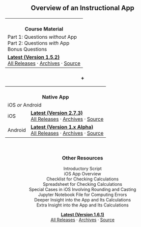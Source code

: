 <!-- ## Front Page Content

This website is powered by [GitLab Pages](https://about.gitlab.com/features/pages/)
/ [Hugo](https://gohugo.io) and can be built in under 1 minute.
Literally. It uses the `beautifulhugo` theme which supports content on your front page.
Edit `/content/_index.md` to change what appears here. Delete `/content/_index.md`
if you don't want any content here.

Head over to the [GitLab project](https://gitlab.com/pages/hugo) to get started. -->

<center>

## Overview of an Instructional App<p>

<!-- &nbsp; -->

<table>
    <tr>
        <th><i class="far fa-copy"></i><br>
        Course Material</th>
    </tr>
    <tr>
        <td>Part 1: Questions <i>without</i> App<br>
        Part 2: Questions <i>with</i> App<br>
        Bonus Questions</td>
    </tr>
    <tr>
        <td><a href="https://gitlab.com/saegl5/check-student-loans-course-material/uploads/211ba49cf87238db8a40cea88ab918fd/course_material.pdf"><b>Latest (Version 1.5.2)</b></a><br>
        <a href="https://gitlab.com/saegl5/check-student-loans-course-material/-/releases">All Releases</a> &middot; <a href="https://gitlab.com/saegl5/check-student-loans-course-material/tree/master/Archives">Archives</a> &middot; <a href="https://gitlab.com/saegl5/check-student-loans-course-material">Source</a></td>
    </tr>
</table>

### +

<table>
    <tr>
        <th colspan="2"><i class="fas fa-mobile-alt"></i><br>
        Native App</th>
    </tr>
    <tr>
        <td colspan="2">iOS <i>or</i> Android</td>
    </tr>
    <tr>
        <td>iOS</td>
        <td><a href="https://gitlab.com/saegl5/check-student-loans-for-ios/blob/4172d97e2c662a302fd6dc104078088c6114842f/Archives/latest-2_7_3.ipa"><b>Latest (Version 2.7.3)</b></a><br>
        <a href="https://gitlab.com/saegl5/check-student-loans-for-ios/-/releases">All Releases</a> &middot; <a href="https://gitlab.com/saegl5/check-student-loans-for-ios/tree/master/Archives">Archives</a> &middot; <a href="https://gitlab.com/saegl5/check-student-loans-for-ios">Source</a></td>
    </tr>
    <tr>
        <td>Android</td>
        <td><a href="https://gitlab.com/saegl5/check-student-loans-for-android/blob/de29e4fcdc350906f95523c4cab2d66934adb97d/Archives/final.apk"><b>Latest (Version 1.x Alpha)</b></a><br>
        <a href="https://gitlab.com/saegl5/check-student-loans-for-android/-/releases">All Releases</a> &middot; <a href="https://gitlab.com/saegl5/check-student-loans-for-android/tree/master/Archives">Archives</a> &middot; <a href="https://gitlab.com/saegl5/check-student-loans-for-android">Source</a></td>
    </tr>
</table><br>

### Other Resources
<i class="far fa-file"></i> Introductory Script<br>
<i class="far fa-file"></i> iOS App Overview<br>
<i class="far fa-file"></i> Checklist for Checking Calculations<br>
<i class="far fa-file"></i> Spreadsheet for Checking Calculations<br>
<i class="far fa-file"></i> Special Cases in iOS Involving Rounding and Casting<br>
<i class="far fa-file-code"></i> Jupyter Notebook File for Computing Errors<br>
<i class="far fa-file"></i> Deeper Insight into the App and Its Calculations<br>
<i class="far fa-file"></i> Extra Insight into the App and Its Calculations<p>
**[Latest (Version 1.6.1)](https://gitlab.com/saegl5/check-student-loans-other-resources/blob/f39071e75c4e5c3d5796838383c749baa0bdf3cb/Archives/latest-1_6_1.zip)**<br>
[All Releases](https://gitlab.com/saegl5/check-student-loans-other-resources/-/releases) &middot; [Archives](https://gitlab.com/saegl5/check-student-loans-other-resources/tree/master/Archives) &middot; [Source](https://gitlab.com/saegl5/check-student-loans-other-resources)

</center>